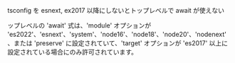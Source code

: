 tsconfig を esnext, ex2017 以降にしないとトップレベルで await が使えない

ップレベルの 'await' 式は、'module' オプションが 'es2022'、'esnext'、'system'、'node16'、'node18'、'node20'、'nodenext'、または 'preserve' に設定されていて、'target' オプションが 'es2017' 以上に設定されている場合にのみ許可されています。
